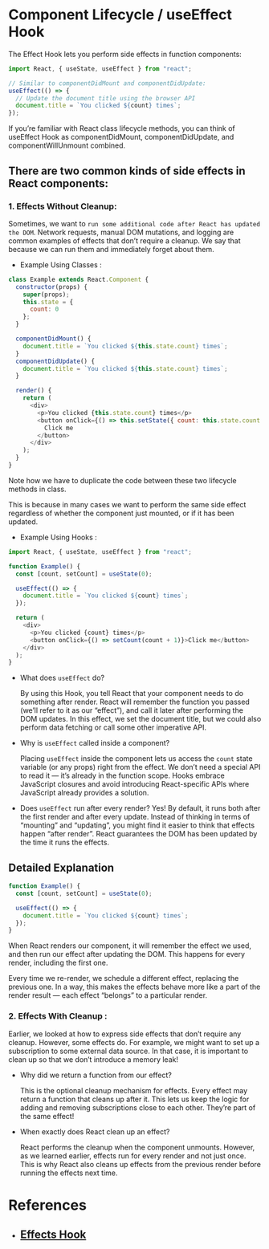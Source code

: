 # Component Lifecycle / useEffect Hook

The Effect Hook lets you perform side effects in function components:

```js
import React, { useState, useEffect } from "react";

// Similar to componentDidMount and componentDidUpdate:
useEffect(() => {
  // Update the document title using the browser API
  document.title = `You clicked ${count} times`;
});
```

If you’re familiar with React class lifecycle methods, you can think of useEffect Hook as componentDidMount, componentDidUpdate, and componentWillUnmount combined.

## There are two common kinds of side effects in React components:

### 1. Effects Without Cleanup:

Sometimes, we want to `run some additional code after React has updated the DOM`. Network requests, manual DOM mutations, and logging are common examples of effects that don’t require a cleanup. We say that because we can run them and immediately forget about them.

- Example Using Classes :

~~~js
class Example extends React.Component {
  constructor(props) {
    super(props);
    this.state = {
      count: 0
    };
  }

  componentDidMount() {
    document.title = `You clicked ${this.state.count} times`;
  }
  componentDidUpdate() {
    document.title = `You clicked ${this.state.count} times`;
  }

  render() {
    return (
      <div>
        <p>You clicked {this.state.count} times</p>
        <button onClick={() => this.setState({ count: this.state.count + 1 })}>
          Click me
        </button>
      </div>
    );
  }
}
~~~

Note how we have to duplicate the code between these two lifecycle methods in class.

This is because in many cases we want to perform the same side effect regardless of whether the component just mounted, or if it has been updated.

- Example Using Hooks :

```js
import React, { useState, useEffect } from "react";

function Example() {
  const [count, setCount] = useState(0);

  useEffect(() => {
    document.title = `You clicked ${count} times`;
  });

  return (
    <div>
      <p>You clicked {count} times</p>
      <button onClick={() => setCount(count + 1)}>Click me</button>
    </div>
  );
}
```

- What does `useEffect` do? 

    By using this Hook, you tell React that your component needs to do something after render. React will remember the function you passed (we’ll refer to it as our “effect”), and call it later after performing the DOM updates. In this effect, we set the document title, but we could also perform data fetching or call some other imperative API.

- Why is `useEffect` called inside a component?

    Placing `useEffect` inside the component lets us access the `count` state variable (or any props) right from the effect. We don’t need a special API to read it — it’s already in the function scope. Hooks embrace JavaScript closures and avoid introducing React-specific APIs where JavaScript already provides a solution.

- Does `useEffect` run after every render?
    Yes! By default, it runs both after the first render and after every update. Instead of thinking in terms of “mounting” and “updating”, you might find it easier to think that effects happen “after render”. React guarantees the DOM has been updated by the time it runs the effects.

## Detailed Explanation

~~~js
function Example() {
  const [count, setCount] = useState(0);

  useEffect(() => {
    document.title = `You clicked ${count} times`;
  });
}
~~~

When React renders our component, it will remember the effect we used, and then run our effect after updating the DOM. This happens for every render, including the first one.

Every time we re-render, we schedule a different effect, replacing the previous one. In a way, this makes the effects behave more like a part of the render result — each effect “belongs” to a particular render. 

### 2. Effects With Cleanup :

Earlier, we looked at how to express side effects that don’t require any cleanup. However, some effects do. For example, we might want to set up a subscription to some external data source. In that case, it is important to clean up so that we don’t introduce a memory leak!

- Why did we return a function from our effect?

    This is the optional cleanup mechanism for effects. Every effect may return a function that cleans up after it. This lets us keep the logic for adding and removing subscriptions close to each other. They’re part of the same effect!

- When exactly does React clean up an effect?

    React performs the cleanup when the component unmounts. However, as we learned earlier, effects run for every render and not just once. This is why React also cleans up effects from the previous render before running the effects next time.

# References

- ## [Effects Hook](https://reactjs.org/docs/hooks-effect.html)
